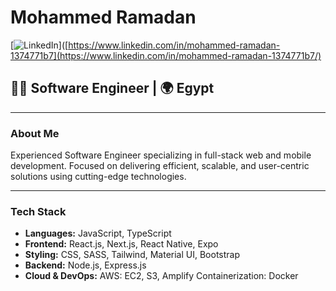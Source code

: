 # Mohammed Ramadan

[![LinkedIn](https://img.shields.io/badge/LinkedIn-Connect-blue)]([https://www.linkedin.com/in/mohammed-ramadan-1374771b7](https://www.linkedin.com/in/mohammed-ramadan-1374771b7/)

## 👨‍💻 Software Engineer | 🌍 Egypt

---

### About Me

Experienced Software Engineer specializing in full-stack web and mobile development. Focused on delivering efficient, scalable, and user-centric solutions using cutting-edge technologies.

---

### Tech Stack

- **Languages:** JavaScript, TypeScript
- **Frontend:** React.js, Next.js, React Native, Expo
- **Styling:** CSS, SASS, Tailwind, Material UI, Bootstrap
- **Backend:** Node.js, Express.js
- **Cloud & DevOps:**
      AWS: EC2, S3, Amplify
      Containerization: Docker
